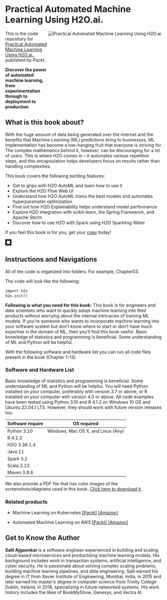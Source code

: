 # 	Practical Automated Machine Learning Using H2O.ai.

<a href="https://www.packtpub.com/product/practical-automated-machine-learning-using-h2o-ai/9781801074520?utm_source=github&utm_medium=repository&utm_campaign=9781801074520"><img src="https://static.packt-cdn.com/products/9781801074520/cover/smaller" alt="Practical Automated Machine Learning Using H2O.ai." height="256px" align="right"></a>

This is the code repository for [Practical Automated Machine Learning Using H2O.ai.](https://www.packtpub.com/product/practical-automated-machine-learning-using-h2o-ai/9781801074520?utm_source=github&utm_medium=repository&utm_campaign=9781801074520), published by Packt.

**Discover the power of automated machine learning, from experimentation through to deployment to production**

## What is this book about?
With the huge amount of data being generated over the internet and the benefits that Machine Learning (ML) predictions bring to businesses, ML implementation has become a low-hanging fruit that everyone is striving for. The complex mathematics behind it, however, can be discouraging for a lot of users. This is where H2O comes in – it automates various repetitive steps, 
and this encapsulation helps developers focus on results rather than handling complexities.

This book covers the following exciting features: 
* Get to grips with H2O AutoML and learn how to use it
* Explore the H2O Flow Web UI
* Understand how H2O AutoML trains the best models and automates hyperparameter optimization
* Find out how H2O Explainability helps understand model performance
* Explore H2O integration with scikit-learn, the Spring Framework, and Apache Storm
* Discover how to use H2O with Spark using H2O Sparkling Water

If you feel this book is for you, get your [copy](https://www.amazon.com/dp/1800205694) today!

<a href="https://www.packtpub.com/?utm_source=github&utm_medium=banner&utm_campaign=GitHubBanner"><img src="https://raw.githubusercontent.com/PacktPublishing/GitHub/master/GitHub.png" alt="https://www.packtpub.com/" border="5" /></a>

## Instructions and Navigations
All of the code is organized into folders. For example, Chapter03.

The code will look like the following:
```
import h2o
h2o.init()
```

**Following is what you need for this book:**
This book is for engineers and data scientists who want to quickly adopt machine learning into their products without worrying about the internal intricacies of training ML models. If you're someone who wants to incorporate machine learning into your software system but don’t know where to start or don’t have much expertise in the domain of ML, then you’ll find this book useful. Basic knowledge of statistics and programming is beneficial. 
Some understanding of ML and Python will be helpful.

With the following software and hardware list you can run all code files present in the book (Chapter 1-13).

### Software and Hardware List

Basic knowledge of statistics and programming is beneficial. Some understanding of ML and Python
will be helpful. You will need Python installed on your computer, preferably with version 3.7 or above,
or R installed on your computer with version 4.0 or above. All code examples have been tested using
Python 3.10 and R 4.1.2 on Windows 10 OS and Ubuntu 22.04.1 LTS. However, they should work
with future version releases too.

| Software require         | OS required                        |
| -------------------------| -----------------------------------|
| Python 3.10              | Windows, Mac OS X, and Linux (Any) |
| R 4.1.2                  |                                    |
| H2O 3.36.1.4             |                                    |
| Java 11                  |                                    |
| Spark 3.2                |                                    |
| Scala 2.13               |                                    |
| Maven 3.8.6              |                                    |

We also provide a PDF file that has color images of the screenshots/diagrams used in this book. [Click here to download it](https://packt.link/IighZ).


### Related products <Other books you may enjoy>
* Machine Learning on Kubernetes [[Packt]](https://www.packtpub.com/product/machine-learning-on-kubernetes/9781803241807) [[Amazon]](https://www.amazon.com/dp/1803241802)

* Automated Machine Learning on AWS [[Packt]](https://www.packtpub.com/product/automated-machine-learning-on-aws/9781801811828) [[Amazon]](https://www.amazon.com/dp/1801811822)

## Get to Know the Author

**Salil Ajgaonkar**
is a software engineer experienced in building and scaling cloud-based microservices and productizing machine learning models. 
His background includes work in transaction systems, artificial intelligence, and cyber security. 
He is passionate about solving complex scaling problems, building machine learning pipelines, and data engineering. 
Salil earned his degree in IT from Xavier Institute of Engineering, Mumbai, India, in 2015 and later earned his master’s degree in computer science from Trinity College Dublin, Ireland, in 2018, specializing in future networked systems.
His work history includes the likes of BookMyShow, Genesys, and Vectra AI.

